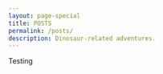 ```yaml
---
layout: page-special
title: POSTS
permalink: /posts/
description: Dinosaur-related adventures.
---
```


Testing
